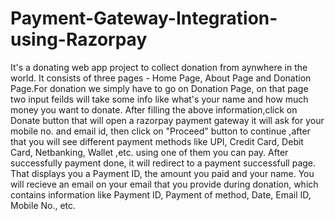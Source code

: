 # Payment-Gateway-Integration-using-Razorpay
 It's a donating web app project to collect donation from aynwhere in the world.
 It consists of three pages -  Home Page, About Page and Donation Page.For donation we simply have to go on Donation Page, on that page two input feilds will take some info like what's your name and how much money you want to donate.
 After filling the above information,click on Donate button that will open a razorpay payment gateway it will ask for your mobile no. and email id, then click on "Proceed" button to continue ,after that you will see different payment methods like UPI, Credit Card, Debit Card, Netbanking, Wallet ,etc. using one of them you can pay.
 After successfully payment done, it will redirect to a payment successfull page. That displays you a Payment ID, the amount you paid and your name.
 You will recieve an email on your email that you provide during donation, which contains information like Payment ID, Payment of method, Date, Email ID, Mobile No., etc.
